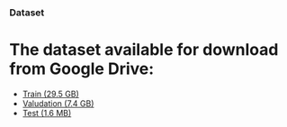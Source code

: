 ### Dataset
# The dataset available for download from Google Drive: 
- [Train (29.5 GB)](https://drive.google.com/file/d/11ns8G-CScmKzJ7vFjeqeLIURD_QsTXIk/view?usp=sharing)  
- [Valudation (7.4 GB)](https://drive.google.com/file/d/11ns8G-CScmKzJ7vFjeqeLIURD_QsTXIk/view?usp=sharing)
- [Test  (1.6 MB)](https://drive.google.com/file/d/11ns8G-CScmKzJ7vFjeqeLIURD_QsTXIk/view?usp=sharing)

